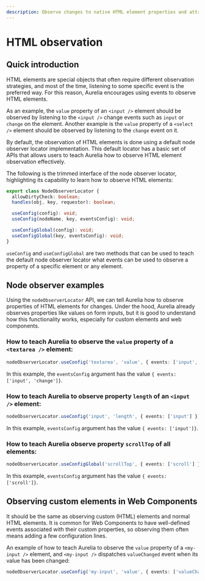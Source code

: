 ```yaml
---
description: Observe changes to native HTML element properties and attributes in Aurelia.
---
```


# HTML observation

## Quick introduction

HTML elements are special objects that often require different observation strategies, and most of the time, listening to some specific event is the preferred way. For this reason, Aurelia encourages using events to observe HTML elements.

As an example, the `value` property of an `<input />` element should be observed by listening to the `<input />` change events such as `input` or `change` on the element. Another example is the `value` property of a `<select />` element should be observed by listening to the `change` event on it.

By default, the observation of HTML elements is done using a default node observer locator implementation. This default locator has a basic set of APIs that allows users to teach Aurelia how to observe HTML element observation effectively.

The following is the trimmed interface of the node observer locator, highlighting its capability to learn how to observe HTML elements:

```typescript
export class NodeObserverLocator {
  allowDirtyCheck: boolean;
  handles(obj, key, requestor): boolean;

  useConfig(config): void;
  useConfig(nodeName, key, eventsConfig): void;

  useConfigGlobal(config): void;
  useConfigGlobal(key, eventsConfig): void;
}
```

`useConfig` and `useConfigGlobal` are two methods that can be used to teach the default node observer locator what events can be used to observe a property of a specific element or any element.

## Node observer examples

Using the `nodeObserverLocator` API, we can tell Aurelia how to observe properties of HTML elements for changes. Under the hood, Aurelia already observes properties like values on form inputs, but it is good to understand how this functionality works, especially for custom elements and web components.

### How to teach Aurelia to observe the `value` property of a `<textarea />` element:

```typescript
nodeObserverLocator.useConfig('textarea', 'value', { events: ['input', 'change'] });
```

In this example, the `eventsConfig` argument has the value `{ events: ['input', 'change']}`.

### How to teach Aurelia to observe property `length` of an `<input />` element:

```typescript
nodeObserverLocator.useConfig('input', 'length', { events: ['input'] });
```

In this example, `eventsConfig` argument has the value `{ events: ['input']}`.

### How to teach Aurelia observe property `scrollTop` of all elements:

```typescript
nodeObserverLocator.useConfigGlobal('scrollTop', { events: ['scroll'] });
```

In this example, `eventsConfig` argument has the value `{ events: ['scroll']}`.

## Observing custom elements in Web Components

It should be the same as observing custom (HTML) elements and normal HTML elements. It is common for Web Components to have well-defined events associated with their custom properties, so observing them often means adding a few configuration lines.

An example of how to teach Aurelia to observe the `value` property of a `<my-input />` element, and `<my-input />` dispatches `valueChanged` event when its value has been changed:

```typescript
nodeObserverLocator.useConfig('my-input', 'value', { events: ['valueChanged'] });
```
